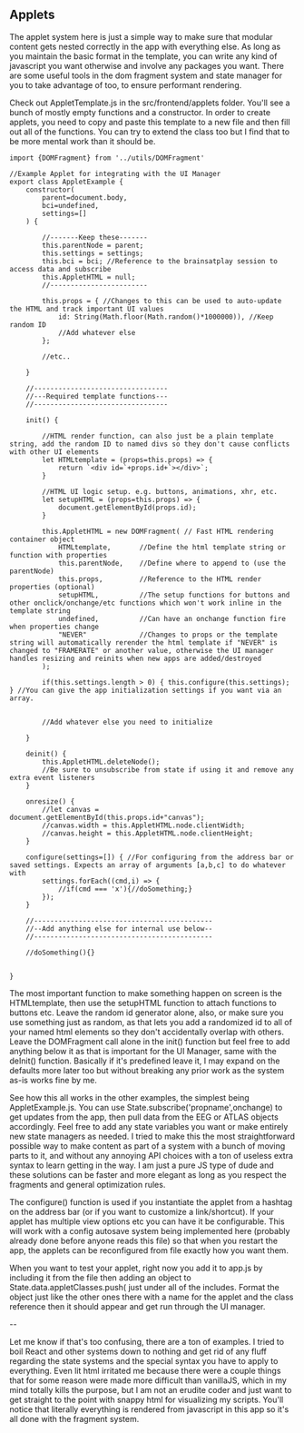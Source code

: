 ## Applets
The applet system here is just a simple way to make sure that modular content gets nested correctly in the app with everything else. As long as you maintain the basic format in the template, you can write any kind of javascript you want otherwise and involve any packages you want. There are some useful tools in the dom fragment system and state manager for you to take advantage of too, to ensure performant rendering.

Check out AppletTemplate.js in the src/frontend/applets folder. You'll see a bunch of mostly empty functions and a constructor. In order to create applets, you need to copy and paste this template to a new file and then fill out all of the functions. You can try to extend the class too but I find that to be more mental work than it should be. 

```
import {DOMFragment} from '../utils/DOMFragment'

//Example Applet for integrating with the UI Manager
export class AppletExample {
    constructor(
        parent=document.body,
        bci=undefined,
        settings=[]
    ) {
    
        //-------Keep these------- 
        this.parentNode = parent;
        this.settings = settings;
        this.bci = bci; //Reference to the brainsatplay session to access data and subscribe
        this.AppletHTML = null;
        //------------------------

        this.props = { //Changes to this can be used to auto-update the HTML and track important UI values 
            id: String(Math.floor(Math.random()*1000000)), //Keep random ID
            //Add whatever else
        };

        //etc..

    }

    //---------------------------------
    //---Required template functions---
    //---------------------------------

    init() {

        //HTML render function, can also just be a plain template string, add the random ID to named divs so they don't cause conflicts with other UI elements
        let HTMLtemplate = (props=this.props) => { 
            return `<div id=`+props.id+`></div>`;
        }

        //HTML UI logic setup. e.g. buttons, animations, xhr, etc.
        let setupHTML = (props=this.props) => {
            document.getElementById(props.id);
        }

        this.AppletHTML = new DOMFragment( // Fast HTML rendering container object
            HTMLtemplate,       //Define the html template string or function with properties
            this.parentNode,    //Define where to append to (use the parentNode)
            this.props,         //Reference to the HTML render properties (optional)
            setupHTML,          //The setup functions for buttons and other onclick/onchange/etc functions which won't work inline in the template string
            undefined,          //Can have an onchange function fire when properties change
            "NEVER"             //Changes to props or the template string will automatically rerender the html template if "NEVER" is changed to "FRAMERATE" or another value, otherwise the UI manager handles resizing and reinits when new apps are added/destroyed
        );  

        if(this.settings.length > 0) { this.configure(this.settings); } //You can give the app initialization settings if you want via an array.


        //Add whatever else you need to initialize
    
    }

    deinit() {
        this.AppletHTML.deleteNode();
        //Be sure to unsubscribe from state if using it and remove any extra event listeners
    }

    onresize() {
        //let canvas = document.getElementById(this.props.id+"canvas");
        //canvas.width = this.AppletHTML.node.clientWidth;
        //canvas.height = this.AppletHTML.node.clientHeight;
    }

    configure(settings=[]) { //For configuring from the address bar or saved settings. Expects an array of arguments [a,b,c] to do whatever with
        settings.forEach((cmd,i) => {
            //if(cmd === 'x'){//doSomething;}
        });
    }

    //--------------------------------------------
    //--Add anything else for internal use below--
    //--------------------------------------------

    //doSomething(){}

   
} 
```


The most important function to make something happen on screen is the HTMLtemplate, then use the setupHTML function to attach functions to buttons etc. Leave the random id generator alone, also, or make sure you use something just as random, as that lets you add a randomized id to all of your named html elements so they don't accidentally overlap with others. Leave the DOMFragment call alone in the init() function but feel free to add anything below it as that is important for the UI Manager, same with the deInit() function. Basically if it's predefined leave it, I may expand on the defaults more later too but without breaking any prior work as the system as-is works fine by me.

See how this all works in the other examples, the simplest being AppletExample.js. You can use State.subscribe('propname',onchange) to get updates from the app, then pull data from the EEG or ATLAS objects accordingly. Feel free to add any state variables you want or make entirely new state managers as needed. I tried to make this the most straightforward possible way to make content as part of a system with a bunch of moving parts to it, and without any annoying API choices with a ton of useless extra syntax to learn getting in the way. I am just a pure JS type of dude and these solutions can be faster and more elegant as long as you respect the fragments and general optimization rules.

The configure() function is used if you instantiate the applet from a hashtag on the address bar (or if you want to customize a link/shortcut). If your applet has multiple view options etc you can have it be configurable. This will work with a config autosave system being implemented here (probably already done before anyone reads this file) so that when you restart the app, the applets can be reconfigured from file exactly how you want them.

When you want to test your applet, right now you add it to app.js by including it from the file then adding an object to 
State.data.appletClasses.push( just under all of the includes. Format the object just like the other ones there with a name for the applet and the class reference then it should appear and get run through the UI manager.

--

Let me know if that's too confusing, there are a ton of examples. I tried to boil React and other systems down to nothing and get rid of any fluff regarding the state systems and the special syntax you have to apply to everything. Even lit html irritated me because there were a couple things that for some reason were made more difficult than vanillaJS, which in my mind totally kills the purpose, but I am not an erudite coder and just want to get straight to the point with snappy html for visualizing my scripts. You'll notice that literally everything is rendered from javascript in this app so it's all done with the fragment system.
